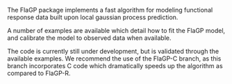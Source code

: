 The FlaGP package implements a fast algorithm for modeling functional response data built upon local gaussian process prediction.

A number of examples are available which detail how to fit the FlaGP model, and calibrate the model to observed data when available.

The code is currently still under development, but is validated through the available examples. We recommend the use of the FlaGP-C 
branch, as this branch incorporates C code which dramatically speeds up the algorithm as compared to FlaGP-R.
